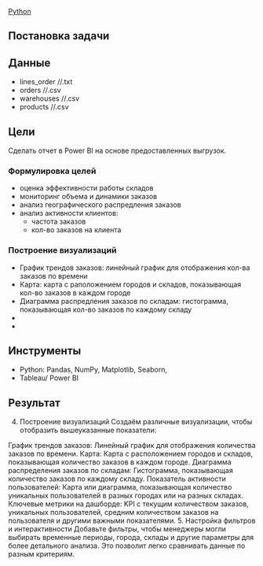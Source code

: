 [Python](https://img.shields.io/badge/python-3670A0?style=for-the-badge&logo=python&logoColor=ffdd54)

## Постановка задачи
> 

## Данные
 + lines_order //.txt
 + orders //.csv
 + warehouses //.csv
 + products //.csv
 
##  Цели
Сделать отчет в Power BI на основе предоставленных выгрузок.

### Формулировка целей
 + оценка эффективности работы складов
 + мониторинг объема и динамики заказов
 + анализ географического распредления заказов
 + анализ активности клиентов:
   + частота заказов
   + кол-во заказов на клиента 

### Построение визуализаций
+ График трендов заказов: линейный график для отображения кол-ва заказов по времени
+ Карта: карта с раположением городов и складов, показывающая кол-во заказов в каждом городе
+ Диаграмма распредления заказов по складам: гистограмма, показывающая кол-во заказов по каждому складу
+
+

## Инструменты
+ Python: Pandas, NumPy, Matplotlib, Seaborn,
+ Tableau/ Power BI


## Результат


4. Построение визуализаций
Создаём различные визуализации, чтобы отобразить вышеуказанные показатели:

График трендов заказов: Линейный график для отображения количества заказов по времени.
Карта: Карта с расположением городов и складов, показывающая количество заказов в каждом городе.
Диаграмма распределения заказов по складам: Гистограмма, показывающая количество заказов по каждому складу.
Показатель активности пользователей: Карта или диаграмма, показывающая количество уникальных пользователей в разных городах или на разных складах.
Ключевые метрики на дашборде: KPI с текущим количеством заказов, уникальных пользователей, средним количеством заказов на пользователя и другими важными показателями.
5. Настройка фильтров и интерактивности
Добавьте фильтры, чтобы менеджеры могли выбирать временные периоды, города, склады и другие параметры для более детального анализа. Это позволит легко сравнивать данные по разным критериям.
